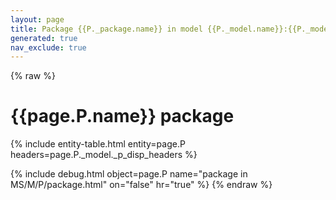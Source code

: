 ```yaml
---
layout: page
title: Package {{P._package.name}} in model {{P._model.name}}:{{P._model._ms.name}}
generated: true
nav_exclude: true
---
```

{% raw %}
<h1>{{page.P.name}} package</h1>
{% include entity-table.html entity=page.P headers=page.P._model._p_disp_headers %}

{% include debug.html object=page.P name="package in MS/M/P/package.html" on="false" hr="true" %}
{% endraw %}

